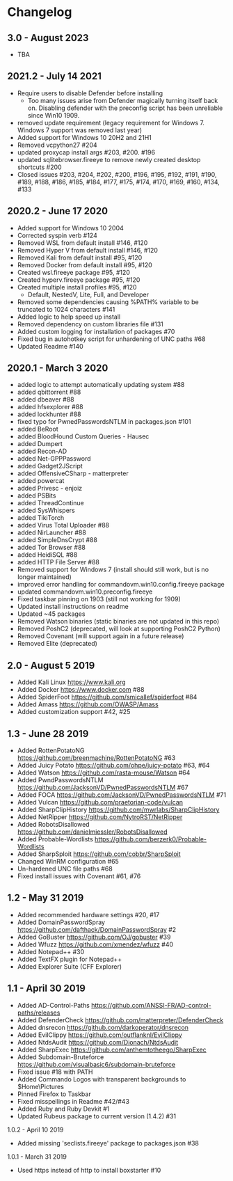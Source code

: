 # Changelog

## 3.0 - August 2023
- TBA

## 2021.2 - July 14 2021
- Require users to disable Defender before installing
  * Too many issues arise from Defender magically turning itself back on. Disabling defender with the preconfig script has been unreliable since Win10 1909.
- removed update requirement (legacy  requirement for Windows 7. Windows 7 support was  removed last year)
- Added support for Windows 10 20H2 and 21H1
- Removed vcpython27 #204
- updated proxycap install args #203, #200. #196
- updated sqlitebrowser.fireeye to remove newly created desktop shortcuts #200
- Closed issues #203, #204, #202, #200, #196, #195, #192, #191, #190, #189, #188, #186, #185, #184, #177, #175, #174, #170, #169, #160, #134, #133

## 2020.2 - June 17 2020
- Added support for Windows 10 2004
- Corrected syspin verb #124
- Removed WSL from default install #146, #120
- Removed Hyper V from default install #146, #120
- Removed Kali from default install #95, #120
- Removed Docker from default install #95, #120
- Created wsl.fireeye package #95, #120
- Created hyperv.fireeye package #95, #120 
- Created multiple install profiles #95, #120
  - Default, NestedV, Lite, Full, and Developer
- Removed some dependencies causing %PATH% variable to be truncated to 1024 characters #141
- Added logic to help speed up install
- Removed dependency on custom libraries file #131
- Added custom logging for installation of packages #70
- Fixed bug in autohotkey script for unhardening of UNC paths #68
- Updated Readme #140

## 2020.1 - March 3 2020
- added logic to attempt automatically updating system #88
- added qbittorrent #88
- added dbeaver #88
- added hfsexplorer #88
- added lockhunter #88
- fixed typo for PwnedPasswordsNTLM in packages.json #101
- added BeRoot
- added BloodHound Custom Queries - Hausec
- added Dumpert
- added Recon-AD
- added Net-GPPPassword
- added Gadget2JScript
- added OffensiveCSharp - matterpreter
- added powercat
- added Privesc - enjoiz
- added PSBits
- added ThreadContinue
- added SysWhispers
- added TikiTorch
- added Virus Total Uploader #88
- added NirLauncher #88
- added SimpleDnsCrypt #88
- added Tor Browser #88
- added HeidiSQL #88
- added HTTP File Server #88
- Removed support for Windows 7 (install should still work, but is no longer maintained)
- improved error handling for commandovm.win10.config.fireeye package
- updated commandovm.win10.preconfig.fireeye
- Fixed taskbar pinning on 1903 (still not working for 1909)
- Updated install instructions on readme
- Updated ~45 packages
- Removed Watson binaries (static binaries are not updated in this repo)
- Removed PoshC2 (deprecated, will look at supporting PoshC2 Python)
- Removed Covenant (will support again in a future release)
- Removed Elite (deprecated)

## 2.0 - August 5 2019
- Added Kali Linux https://www.kali.org
- Added Docker https://www.docker.com #88
- Added SpiderFoot https://github.com/smicallef/spiderfoot #84
- Added Amass https://github.com/OWASP/Amass
- Added customization support #42, #25 

## 1.3 - June 28 2019
- Added RottenPotatoNG https://github.com/breenmachine/RottenPotatoNG #63
- Added Juicy Potato https://github.com/ohpe/juicy-potato #63, #64
- Added Watson https://github.com/rasta-mouse/Watson #64
- Added PwndPasswordsNTLM https://github.com/JacksonVD/PwnedPasswordsNTLM #67
- Added FOCA https://github.com/JacksonVD/PwnedPasswordsNTLM #71 
- Added Vulcan https://github.com/praetorian-code/vulcan
- Added SharpClipHistory https://github.com/mwrlabs/SharpClipHistory
- Added NetRipper https://github.com/NytroRST/NetRipper
- Added RobotsDisallowed https://github.com/danielmiessler/RobotsDisallowed
- Added Probable-Wordlists https://github.com/berzerk0/Probable-Wordlists
- Added SharpSploit https://github.com/cobbr/SharpSploit
- Changed WinRM configuration #65
- Un-hardened UNC file paths #68
- Fixed install issues with Covenant #61, #76

## 1.2 - May 31 2019
- Added recommended hardware settings #20, #17
- Added DomainPasswordSpray https://github.com/dafthack/DomainPasswordSpray #2
- Added GoBuster https://github.com/OJ/gobuster #39
- Added Wfuzz https://github.com/xmendez/wfuzz #40
- Added Notepad++ #30
- Added TextFX plugin for Notepad++
- Added Explorer Suite (CFF Explorer)

## 1.1 - April 30 2019
- Added AD-Control-Paths https://github.com/ANSSI-FR/AD-control-paths/releases
- Added DefenderCheck https://github.com/matterpreter/DefenderCheck
- Added dnsrecon https://github.com/darkoperator/dnsrecon
- Added EvilClippy https://github.com/outflanknl/EvilClippy
- Added NtdsAudit https://github.com/Dionach/NtdsAudit
- Added SharpExec https://github.com/anthemtotheego/SharpExec
- Added Subdomain-Bruteforce https://github.com/visualbasic6/subdomain-bruteforce
- Fixed issue #18 with PATH 
- Added Commando Logos with transparent backgrounds to $Home\Pictures
- Pinned Firefox to Taskbar
- Fixed misspellings in Readme #42/#43
- Added Ruby and Ruby Devkit #1
- Updated Rubeus package to current version (1.4.2) #31

1.0.2 - April 10 2019
- Added missing 'seclists.fireeye' package to packages.json #38

1.0.1 - March 31 2019
- Used https instead of http to install boxstarter #10